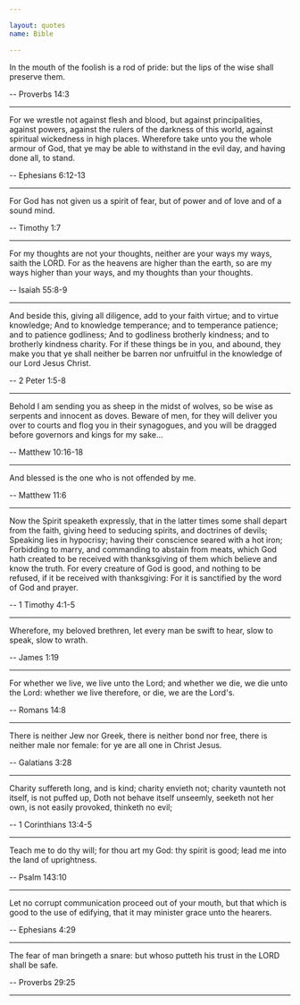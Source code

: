 ```yaml
---

layout: quotes 
name: Bible 

---
```


In the mouth of the foolish is a rod of pride: but the lips of the wise shall preserve them. <br>

-- Proverbs 14:3

---

For we wrestle not against flesh and blood, but against principalities, against powers, against the rulers of the darkness of this world, against spiritual wickedness in high places. Wherefore take unto you the whole armour of God, that ye may be able to withstand in the evil day, and having done all, to stand.<br>

-- Ephesians 6:12-13

---

For God has not given us a spirit of fear, but of power and of love and of a sound mind.<br>

-- Timothy 1:7 

---

For my thoughts are not your thoughts, neither are your ways my ways, saith the LORD. For as the heavens are higher than the earth, so are my ways higher than your ways, and my thoughts than your thoughts.

-- Isaiah 55:8-9

---

And beside this, giving all diligence, add to your faith virtue; and to virtue knowledge; And to knowledge temperance; and to temperance patience; and to patience godliness; And to godliness brotherly kindness; and to brotherly kindness charity. For if these things be in you, and abound, they make you that ye shall neither be barren nor unfruitful in the knowledge of our Lord Jesus Christ.

-- 2 Peter 1:5-8

---

Behold I am sending you as sheep in the midst of wolves, so be wise as serpents and innocent as doves. Beware of men, for they will deliver you over to courts and flog you in their synagogues, and you will be dragged before governors and kings for my sake...

-- Matthew 10:16-18

---

And blessed is the one who is not offended by me.

-- Matthew 11:6

---

Now the Spirit speaketh expressly, that in the latter times some shall depart from the faith, giving heed to seducing spirits, and doctrines of devils;
Speaking lies in hypocrisy; having their conscience seared with a hot iron;
Forbidding to marry, and commanding to abstain from meats, which God hath created to be received with thanksgiving of them which believe and know the truth.
For every creature of God is good, and nothing to be refused, if it be received with thanksgiving:
For it is sanctified by the word of God and prayer.

-- 1 Timothy 4:1-5

---

Wherefore, my beloved brethren, let every man be swift to hear, slow to speak, slow to wrath.

-- James 1:19

---

For whether we live, we live unto the Lord; and whether we die, we die unto the Lord: whether we live therefore, or die, we are the Lord's.

-- Romans 14:8

---

There is neither Jew nor Greek, there is neither bond nor free, there is neither male nor female: for ye are all one in Christ Jesus.

-- Galatians 3:28


---

Charity suffereth long, and is kind; charity envieth not; charity vaunteth not itself, is not puffed up,
Doth not behave itself unseemly, seeketh not her own, is not easily provoked, thinketh no evil;

-- 1 Corinthians 13:4-5

---

Teach me to do thy will; for thou art my God: thy spirit is good; lead me into the land of uprightness.

-- Psalm 143:10

---

Let no corrupt communication proceed out of your mouth, but that which is good to the use of edifying, that it may minister grace unto the hearers.

--  Ephesians 4:29

---

The fear of man bringeth a snare: but whoso putteth his trust in the LORD shall be safe.

-- Proverbs 29:25

---

